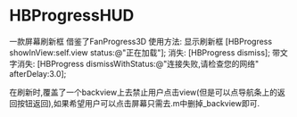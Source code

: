 # HBProgressHUD
一款屏幕刷新框  借鉴了FanProgress3D
使用方法:
显示刷新框
[HBProgress showInView:self.view status:@"正在加载"];
消失:
[HBProgress dismiss];
带文字消失:
[HBProgress dismissWithStatus:@"连接失败,请检查您的网络" afterDelay:3.0];

在刷新时,覆盖了一个backview上去禁止用户点击view(但是可以点导航条上的返回按钮返回),如果希望用户可以点击屏幕只需去.m中删掉_backview即可.
